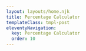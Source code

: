 ```yaml
---
layout: layouts/home.njk
title: Percentage Calculator
templateClass: tmpl-post
eleventyNavigation:
  key: Percentage Calculator
  order: 10
---
```


<script>

function PercentageCalculator(number, percentage) {
  var total = ( ( percentage / 100 ) * number);
  return (total);
}

console.log(total);

function rollif(){
  var number = rollDie(6);
  if (number === 6 ) {
    message = 'Wow, Lucky!';
  }
  else if ( number === 1 ) {
    message = 'Oof, unlucky!';
  }
  else {
    message = ' ';
  }
  console.log(message);

}

function rollswitch(){
  var number = rollDie(6);
  var message = ' You rolled a ${number}.';

switch (number) {
  case "6":
    message = message + ' Wow! Lucky!';
    break;

  case 1:
    message = message + ' Oof! Unlucky....';
    break;

  default:
    message = message + ' Nothing special here.';
  }

  console.log(message);

}

function drinkOrder(){
  var size = (small, medium, large);
  var drink = (cola, orange, lemon);
  var message = ' You ordered a ${size} ${drink},';
  
  switch (size) {
    case "small":
      messagesize = message + ' you sure you dont want a bigger one? ';
      break;

    case "medium":
      messagesize = message + ' Medium coming right up! ';
      break;

    case "large":
      messagesize = message + ' Careful not to spill, mate. ';
      break:
  }

  switch (drink) {
    case "cola":
      messageorder = messagesize + ' cola, classic :) ';
      break;

    case "orange":
      messageorder = messagesize + 'You want a trump card with that?';
      break;

    case "lemon":
      messageorder = messagesize + 'Sour today are we?';
      break;

    return messageorder;

  }
    console.log(messageorder);

}

function Calculator(){
  var number1 = (x);
  var number2 = (y);
  var operator = ("add", "sub", "mul", "div");
  var value = (number1 + operator + number2);
  var message = ('The answer is ${value}'!);
  
  switch (operator) {
    case "add":
      operator = number1 + number2;
      break;

    case "sub":
      operator = number1 - number2;
      break;

    case "mul":
      operator = number1 * number2;
      break:

    case "div":
      operator = number1 / number2;

    return message;

  }
    console.log(message);

}
</script>